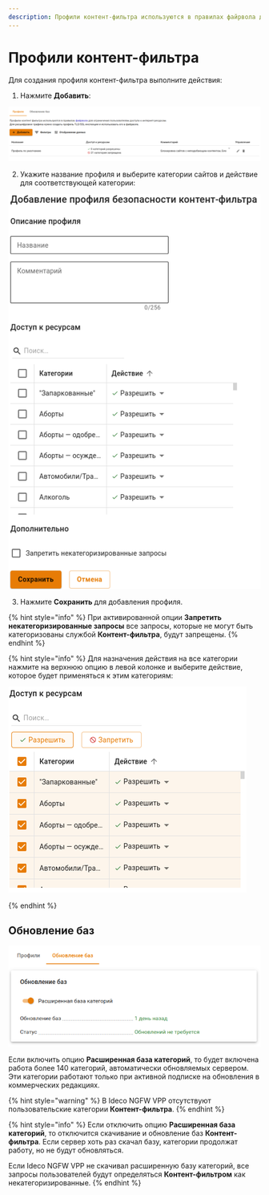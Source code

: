 ```yaml
---
description: Профили контент-фильтра используются в правилах файрвола для ограничения пользователям доступа к интернет-ресурсам.
---
```


# Профили контент-фильтра

Для создания профиля контент-фильтра выполните действия:

1. Нажмите **Добавить**:

![](/.gitbook/assets/content-filter-profiles1.png)

2. Укажите название профиля и выберите категории сайтов и действие для соответствующей категории:

![](/.gitbook/assets/content-filter-profiles2.png)

3. Нажмите **Сохранить** для добавления профиля.

{% hint style="info" %}
При активированной опции **Запретить некатегоризированные запросы** все запросы, которые не могут быть категоризованы службой **Контент-фильтра**, будут запрещены.
{% endhint %}

{% hint style="info" %}
Для назначения действия на все категории нажмите на верхнюю опцию в левой колонке и выберите действие, которое будет применяться к этим категориям:

![](/.gitbook/assets/content-filter-profiles3.png)

{% endhint %}

## Обновление баз

![](/.gitbook/assets/content-filter-profiles4.png)

Если включить опцию **Расширенная база категорий**, то будет включена работа более 140 категорий, автоматически обновляемых сервером. Эти категории работают только при активной подписке на обновления в коммерческих редакциях.

{% hint style="warning" %}
В Ideco NGFW VPP отсутствуют пользовательские категории **Контент-фильтра**.
{% endhint %}

{% hint style="info" %}
Если отключить опцию **Расширенная база категорий**, то отключится скачивание и обновление баз **Контент-фильтра**. Если сервер хоть раз скачал базу, категории продолжат работу, но не будут обновляться.

Если Ideco NGFW VPP не скачивал расширенную базу категорий, все запросы пользователей будут определяться **Контент-фильтром** как некатегоризированные.
{% endhint %}